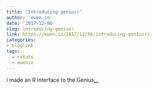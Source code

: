 ```yaml
---
title: "Introducing geniusr"
author: 'ewen.io'
date: '2017-12-06'
slug: introducing-geniusr
link: https://ewen.io/2017/12/06/introducing-geniusr/
categories:
- bloglink
tags:
  - rstats
  - ewenio
---
```


I made an R interface to the Genius[... <i class="fas fa-external-link-alt"></i>](https://ewen.io/2017/12/06/introducing-geniusr/)

